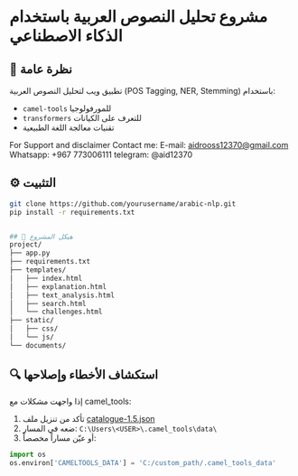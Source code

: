 # مشروع تحليل النصوص العربية باستخدام الذكاء الاصطناعي

## 📌 نظرة عامة
تطبيق ويب لتحليل النصوص العربية (POS Tagging, NER, Stemming) باستخدام:
- `camel-tools` للمورفولوجيا
- `transformers` للتعرف على الكيانات
- تقنيات معالجة اللغة الطبيعية


For Support and disclaimer Contact me:
E-mail: aidrooss12370@gmail.com
Whatsapp: +967 773006111
telegram: @aid12370
## ⚙️ التثبيت
```bash
git clone https://github.com/yourusername/arabic-nlp.git
pip install -r requirements.txt


## 🧩 هيكل المشروع
project/
├── app.py
├── requirements.txt
├── templates/
│   ├── index.html
│   ├── explanation.html
│   ├── text_analysis.html
│   ├── search.html
│   └── challenges.html
├── static/
│   ├── css/
│   └── js/
└── documents/
```

## 🔍 استكشاف الأخطاء وإصلاحها
إذا واجهت مشكلات مع camel_tools:
1. تأكد من تنزيل ملف [catalogue-1.5.json](https://raw.githubusercontent.com/CAMeL-Lab/camel-tools-data/main/catalogue-1.5.json)
2. ضعه في المسار: `C:\Users\<USER>\.camel_tools\data\`
3. أو عيّن مساراً مخصصاً:
```python
import os
os.environ['CAMELTOOLS_DATA'] = 'C:/custom_path/.camel_tools_data'
```
